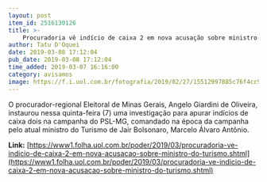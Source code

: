 ```yaml
---
layout: post
item_id: 2516130126
title: >-
    Procuradoria vê indício de caixa 2 em nova acusação sobre ministro do Turismo
author: Tatu D'Oquei
date: 2019-03-08 17:12:04
pub_date: 2019-03-08 17:12:04
time_added: 2019-03-07 16:16:00
category: avisamos
image: https://f.i.uol.com.br/fotografia/2019/02/27/15512997885c76f4cc97d45_1551299788_3x2_rt.jpg
---
```


O procurador-regional Eleitoral de Minas Gerais, Angelo Giardini de Oliveira, instaurou nessa quinta-feira (7) uma investigação para apurar indícios de caixa dois na campanha do PSL-MG, comandado na época da campanha pelo atual ministro do Turismo de Jair Bolsonaro, Marcelo Álvaro Antônio.

**Link:** [https://www1.folha.uol.com.br/poder/2019/03/procuradoria-ve-indicio-de-caixa-2-em-nova-acusacao-sobre-ministro-do-turismo.shtml](https://www1.folha.uol.com.br/poder/2019/03/procuradoria-ve-indicio-de-caixa-2-em-nova-acusacao-sobre-ministro-do-turismo.shtml)

